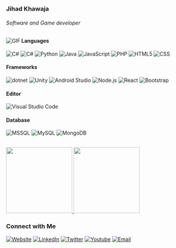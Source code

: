 ### Jihad Khawaja
###### Software and Game developer
<img align="left" alt="GIF" src="https://i.imgur.com/VpzdAVQ.gif" />

#### Languages
![C#](https://img.shields.io/badge/-CSharp-333333?style=flat&logo=csharp)
![C#](https://img.shields.io/badge/-cplusplus-333333?style=flat&logo=cplusplus)
![Python](https://img.shields.io/badge/-Python-333333?style=flat&logo=python)
![Java](https://img.shields.io/badge/-Java-333333?style=flat&logo=Java&logoColor=007396)
![JavaScript](https://img.shields.io/badge/-JavaScript-333333?style=flat&logo=javascript)
![PHP](https://img.shields.io/badge/-PHP-333333?style=flat&logo=php)
![HTML5](https://img.shields.io/badge/-HTML5-333333?style=flat&logo=HTML5)
![CSS](https://img.shields.io/badge/-CSS-333333?style=flat&logo=CSS3&logoColor=1572B6)

#### Frameworks
![dotnet](https://img.shields.io/badge/-Dotnet-333333?style=flat&logo=dotnet)
![Unity](https://img.shields.io/badge/-Unity-333333?style=flat&logo=unity)
![Android Studio](https://img.shields.io/badge/-androidstudio-333333?style=flat&logo=androidstudio)
![Node.js](https://img.shields.io/badge/-Node.js-333333?style=flat&logo=node.js)
![React](https://img.shields.io/badge/-React-333333?style=flat&logo=react)
![Bootstrap](https://img.shields.io/badge/-Bootstrap-333333?style=flat&logo=bootstrap&logoColor=563D7C)

#### Editor
![Visual Studio Code](https://img.shields.io/badge/-Visual%20Studio%20Code-333333?style=flat&logo=visual-studio-code&logoColor=007ACC)

#### Database
![MSSQL](https://img.shields.io/badge/Microsoft_SQL_Server-333333?style=flat&logo=microsoft-sql-server)
![MySQL](https://img.shields.io/badge/-MySQL-333333?style=flat&logo=mysql)
![MongoDB](https://img.shields.io/badge/-MongoDB-333333?style=flat&logo=mongodb)

<br/>

<a href="https://github.com/jihadkhawaja">
  <img height="180em" src="https://github-readme-stats.vercel.app/api?username=jihadkhawaja&theme=dark&show_icons=true" />
  <img height="180em" src="https://github-readme-stats.vercel.app/api/top-langs/?username=jihadkhawaja&theme=dark&layout=compact" />
</a>

<br/>

### Connect with Me

<p align="left">
<a href="https://jihadkhawaja.com/"><img alt="Website" src="https://img.shields.io/badge/Website-https://jihadkhawaja.com/-dark?style=flat-square&logo=google-chrome"></a>
<a href="https://www.linkedin.com/in/jihadkhawaja/"><img alt="LinkedIn" src="https://img.shields.io/badge/LinkedIn-jihadkhawaja-dark?style=flat-square&logo=linkedin"></a>
<a href="https://twitter.com/jihadkhawaja"><img alt="Twitter" src="https://img.shields.io/badge/Twitter-jihadkhawaja-dark?style=flat-square&logo=twitter"></a>
<a href="https://www.youtube.com/channel/UCLZIaXXM5DOfL83_6sxM0Ew"><img alt="Youtube" src="https://img.shields.io/badge/Youtube-jihadkhawaja-dark?style=flat-square&logo=youtube"></a>
<a href="mailto:jihadkhawaja@outlook.com"><img alt="Email" src="https://img.shields.io/badge/Email-jihadkhawaja-dark?style=flat-square&logo=gmail"></a>
</p>

